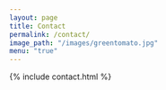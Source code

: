 ```yaml
---
layout: page
title: Contact
permalink: /contact/
image_path: "/images/greentomato.jpg"
menu: "true"
---
```

{% include contact.html %}
